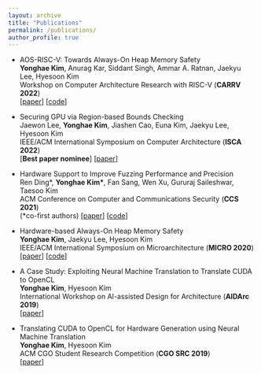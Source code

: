 ```yaml
---
layout: archive
title: "Publications"
permalink: /publications/
author_profile: true
---
```


* AOS-RISC-V: Towards Always-On Heap Memory Safety<br>
  <b>Yonghae Kim</b>, Anurag Kar, Siddant Singh, Ammar A. Ratnan, Jaekyu Lee, Hyesoon Kim<br>
  Workshop on Computer Architecture Research with RISC-V (<b>CARRV 2022</b>)<br>
  [<a href='https://carrv.github.io/2022/papers/CARRV2022_paper_5_Kim.pdf'>paper</a>]
  [<a href='https://github.com/yonghaekim/AOS-RISC-V'>code</a>]<br>

* Securing GPU via Region-based Bounds Checking<br>
  Jaewon Lee, <b>Yonghae Kim</b>, Jiashen Cao, Euna Kim, Jaekyu Lee, Hyesoon Kim<br>
  IEEE/ACM International Symposium on Computer Architecture (<b>ISCA 2022</b>)<br>
  [<b>Best paper nominee</b>]
  [<a href='https://dl.acm.org/doi/abs/10.1145/3470496.3527420'>paper</a>]<br>

* Hardware Support to Improve Fuzzing Performance and Precision<br>
  Ren Ding\*, <b>Yonghae Kim\*</b>, Fan Sang, Wen Xu, Gururaj Saileshwar, Taesoo Kim<br>
  ACM Conference on Computer and Communications Security (<b>CCS 2021</b>)<br>
  (\*co-first authors) [<a href='https://dl.acm.org/doi/abs/10.1145/3460120.3484573'>paper</a>]
  [<a href='https://github.com/sslab-gatech/SNAP'>code</a>]<br>

* Hardware-based Always-On Heap Memory Safety<br>
  <b>Yonghae Kim</b>, Jaekyu Lee, Hyesoon Kim<br>
  IEEE/ACM International Symposium on Microarchitecture (<b>MICRO 2020</b>)<br> 
  [<a href='https://ieeexplore.ieee.org/document/9251969'>paper</a>]
  [<a href='https://github.com/yonghaekim/AOS-gem5'>code</a>]

* A Case Study: Exploiting Neural Machine Translation to Translate CUDA to OpenCL<br>
  <b>Yonghae Kim</b>, Hyesoon Kim<br>
  International Workshop on AI-assisted Design for Architecture (<b>AIDArc 2019</b>)<br> 
  [<a href='https://arxiv.org/abs/1905.07653'>paper</a>]

* Translating CUDA to OpenCL for Hardware Generation using Neural Machine Translation<br>
  <b>Yonghae Kim</b>, Hyesoon Kim<br>
  ACM CGO Student Research Competition (<b>CGO SRC 2019</b>)<br>
  [<a href='https://ieeexplore.ieee.org/document/8661172'>paper</a>]
